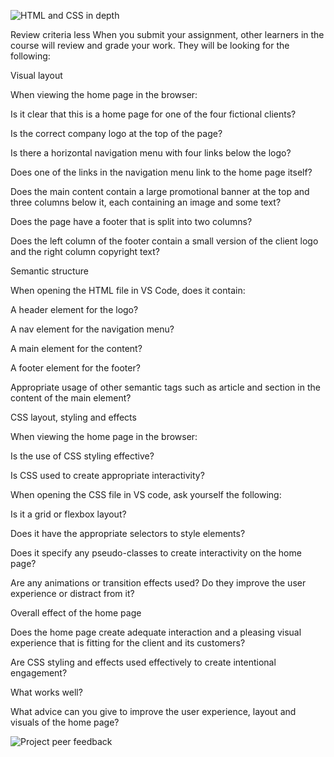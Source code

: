 ![HTML and CSS in depth](https://user-images.githubusercontent.com/36702039/210840651-748f2f8d-90a7-4ae3-b22e-0bdfce587cf2.png)

Review criteria
less 
When you submit your assignment, other learners in the course will review and grade your work. They will be looking for the following:

Visual layout

When viewing the home page in the browser:

Is it clear that this is a home page for one of the four fictional clients?

Is the correct company logo at the top of the page?

Is there a horizontal navigation menu with four links below the logo?

Does one of the links in the navigation menu link to the home page itself?

Does the main content contain a large promotional banner at the top and three columns below it, each containing an image and some text?

Does the page have a footer that is split into two columns?

Does the left column of the footer contain a small version of the client logo and the right column copyright text?

Semantic structure

When opening the HTML file in VS Code, does it contain:

A header element for the logo?

A nav element for the navigation menu?

A main element for the content?

A footer element for the footer?

Appropriate usage of other semantic tags such as article and section in the content of the main element?

  

CSS layout, styling and effects

When viewing the home page in the browser:

Is the use of CSS styling effective?

Is CSS used to create appropriate interactivity?

When opening the CSS file in VS code, ask yourself the following:

Is it a grid or flexbox layout?

Does it have the appropriate selectors to style elements?

Does it specify any pseudo-classes to create interactivity on the home page?

Are any animations or transition effects used? Do they improve the user experience or distract from it?

Overall effect of the home page

Does the home page create adequate interaction and a pleasing visual experience that is fitting for the client and its customers? 

Are CSS styling and effects used effectively to create intentional engagement? 

What works well? 

What advice can you give to improve the user experience, layout and visuals of the home page?

![Project peer feedback](https://user-images.githubusercontent.com/36702039/210840317-8bb831db-57c3-4db4-959d-5d0b68acc105.png)
